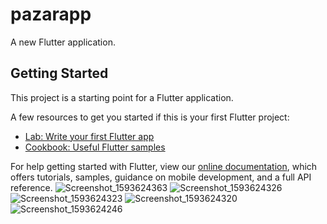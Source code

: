 # pazarapp

A new Flutter application.

## Getting Started

This project is a starting point for a Flutter application.

A few resources to get you started if this is your first Flutter project:

- [Lab: Write your first Flutter app](https://flutter.dev/docs/get-started/codelab)
- [Cookbook: Useful Flutter samples](https://flutter.dev/docs/cookbook)

For help getting started with Flutter, view our
[online documentation](https://flutter.dev/docs), which offers tutorials,
samples, guidance on mobile development, and a full API reference.
![Screenshot_1593624363](https://user-images.githubusercontent.com/18215681/86273642-464d7480-bbd9-11ea-8625-9f14c295f101.png)
![Screenshot_1593624326](https://user-images.githubusercontent.com/18215681/86273653-4a799200-bbd9-11ea-919c-53917604e52d.png)
![Screenshot_1593624323](https://user-images.githubusercontent.com/18215681/86273666-4cdbec00-bbd9-11ea-967b-df6af8f73072.png)
![Screenshot_1593624320](https://user-images.githubusercontent.com/18215681/86273676-4ea5af80-bbd9-11ea-9682-745ae273b858.png)
![Screenshot_1593624246](https://user-images.githubusercontent.com/18215681/86273693-52d1cd00-bbd9-11ea-89c0-091efd3b2eb7.png)
